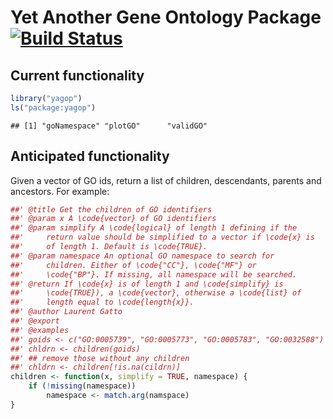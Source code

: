 # Yet Another Gene Ontology Package [![Build Status](https://travis-ci.org/lgato/yagop.svg?branch=master)](https://travis-ci.org/lgatto/yagop)

## Current functionality


```r
library("yagop")
ls("package:yagop")
```

```
## [1] "goNamespace" "plotGO"      "validGO"
```

## Anticipated functionality

Given a vector of GO ids, return a list of children, descendants,
parents and ancestors. For example:



```r
##' @title Get the children of GO identifiers
##' @param x A \code{vector} of GO identifiers
##' @param simplify A \code{logical} of length 1 defining if the
##'     return value should be simplified to a vector if \code{x} is
##'     of length 1. Default is \code{TRUE}.
##' @param namespace An optional GO namespace to search for
##'     children. Either of \code{"CC"}, \code{"MF"} or
##'     \code{"BP"}. If missing, all namespace will be searched.
##' @return If \code{x} is of length 1 and \code{simplify} is
##'     \code{TRUE}), a \code{vector}, otherwise a \code{list} of
##'     length equal to \code{length{x}}.
##' @author Laurent Gatto
##' @export
##' @examples
##' goids <- c("GO:0005739", "GO:0005773", "GO:0005783", "GO:0032588")
##' chldrn <- children(goids)
##' ## remove those without any children
##' chldrn <- children[!is.na(cildrn)]
children <- function(x, simplify = TRUE, namespace) {
    if (!missing(namespace))
        namespace <- match.arg(namspace)
}
```
